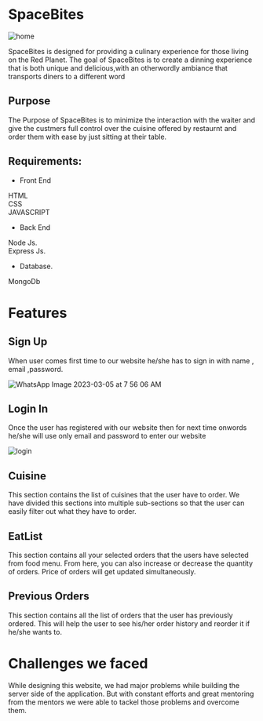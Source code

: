 
# SpaceBites

![home](https://user-images.githubusercontent.com/74640208/222934350-a64f3c2c-b335-45cd-be93-54ac7033ca17.png)


SpaceBites is designed for providing a culinary experience for those living on the Red Planet.
The goal of SpaceBites is to create a dinning experience that is both unique and delicious,with an otherwordly ambiance that transports diners to a different word
## Purpose

The Purpose of SpaceBites is to minimize the interaction with the waiter and give the custmers full control over the cuisine offered by restaurnt and order them with ease by just sitting at their table.
## Requirements:

 - Front End 
 
  HTML  
  CSS  
  JAVASCRIPT  

  - Back End  
  
  Node Js.  
  Express Js.
  
   - Database. 
   
   MongoDb 
   
   
# Features   
   
 ## Sign Up
When user comes first time to our website he/she has to sign in with name , email ,password. 

![WhatsApp Image 2023-03-05 at 7 56 06 AM](https://user-images.githubusercontent.com/74640208/222938635-b5ab45d3-f8e2-4074-8009-0f7292e9141b.jpeg)
  

## Login In
Once the user has registered with our website then for next time onwords he/she will use only email and password to enter our website

![login](https://user-images.githubusercontent.com/74640208/222938571-1a5342c9-3564-48c4-a13e-8452a033fa2b.png)


## Cuisine
This section contains the list of cuisines that the user have to order. We have divided this sections into multiple sub-sections so that the user can easily filter out what they have to order.

## EatList
This section contains all your selected orders that the users have selected from food menu. From here, you can also increase or decrease the quantity of orders. Price of orders will get updated simultaneously.


## Previous Orders
This section contains all the list of orders that the user has previously ordered. This will help the user to see his/her order history and reorder it if he/she wants to.

# Challenges we faced
While designing this website, we had major problems while building the server side of the application. But with constant efforts and great mentoring from the mentors we were able to tackel those problems and overcome them.

